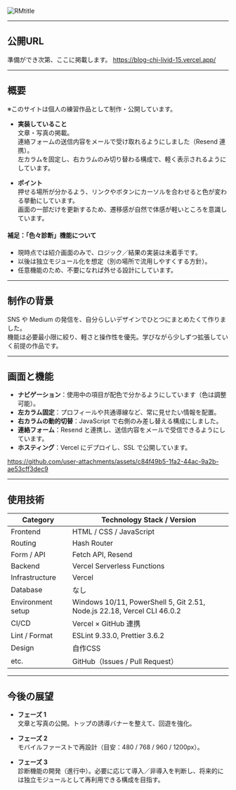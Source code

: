 
![RMtitle](https://github.com/user-attachments/assets/b4f4255c-c6e7-4b14-8763-299357197f23)

---

## 公開URL

準備ができ次第、ここに掲載します。
https://blog-chi-livid-15.vercel.app/

---

## 概要

※このサイトは個人の練習作品として制作・公開しています。

- **実装していること**  
  文章・写真の掲載。  
  連絡フォームの送信内容をメールで受け取れるようにしました（Resend 連携）。  
  左カラムを固定し、右カラムのみ切り替わる構成で、軽く表示されるようにしています。

- **ポイント**  
  押せる場所が分かるよう、リンクやボタンにカーソルを合わせると色が変わる挙動にしています。  
  画面の一部だけを更新するため、遷移感が自然で体感が軽いところを意識しています。

#### 補足：「色々診断」機能について
- 現時点では紹介画面のみで、ロジック／結果の実装は未着手です。  
- 以後は独立モジュール化を想定（別の場所で流用しやすくする方針）。  
- 任意機能のため、不要になれば外せる設計にしています。

---

## 制作の背景

SNS や Medium の発信を、自分らしいデザインでひとつにまとめたくて作りました。  
機能は必要最小限に絞り、軽さと操作性を優先。学びながら少しずつ拡張していく前提の作品です。

---

## 画面と機能

- **ナビゲーション**：使用中の項目が配色で分かるようにしています（色は調整可能）。  
- **左カラム固定**：プロフィールや共通導線など、常に見せたい情報を配置。  
- **右カラムの動的切替**：JavaScript で右側のみ差し替える構成にしました。  
- **連絡フォーム**：Resend と連携し、送信内容をメールで受信できるようにしています。  
- **ホスティング**：Vercel にデプロイし、SSL で公開しています。


https://github.com/user-attachments/assets/c84f49b5-1fa2-44ac-9a2b-ae53cff3dec9



---

## 使用技術

| Category | Technology Stack / Version |
|---|---|
| Frontend | HTML / CSS / JavaScript |
| Routing | Hash Router |
| Form / API | Fetch API, Resend |
| Backend | Vercel Serverless Functions |
| Infrastructure | Vercel |
| Database | なし |
| Environment setup | Windows 10/11, PowerShell 5, Git 2.51, Node.js 22.18, Vercel CLI 46.0.2 |
| CI/CD | Vercel × GitHub 連携 |
| Lint / Format | ESLint 9.33.0, Prettier 3.6.2 |
| Design | 自作CSS |
| etc. | GitHub（Issues / Pull Request） |

---

## 今後の展望

- **フェーズ 1**  
  文章と写真の公開。トップの誘導バナーを整えて、回遊を強化。

- **フェーズ 2**  
  モバイルファーストで再設計（目安：480 / 768 / 960 / 1200px）。  

- **フェーズ 3**  
  診断機能の開発（進行中）。必要に応じて導入／非導入を判断し、将来的には独立モジュールとして再利用できる構成を目指す。
